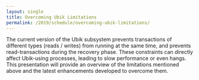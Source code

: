 ```yaml
---
layout: single
title: Overcoming Ubik Limitations
permalink: /2019/schedule/overcoming-ubik-limitations/
---
```


The current version of the Ubik subsystem prevents transactions of different
types (reads / writes) from running at the same time, and prevents
read-transactions during the recovery phase. These constraints can directly
affect Ubik-using processes, leading to slow performance or even hangs. This
presentation will provide an overview of the limitations mentioned above and
the latest enhancements developed to overcome them.
